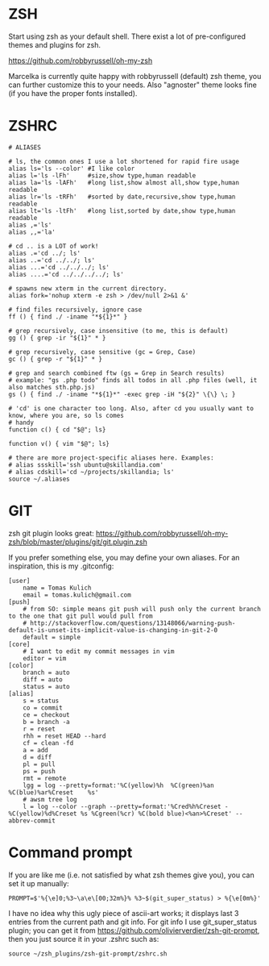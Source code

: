 # ZSH 

Start using zsh as your default shell. There exist a lot of pre-configured themes and plugins for zsh.

https://github.com/robbyrussell/oh-my-zsh

Marcelka is currently quite happy with robbyrussell (default) zsh theme, you can further customize this to your needs. Also "agnoster" theme looks fine (if you have the proper fonts installed).

# ZSHRC

    # ALIASES
    
    # ls, the common ones I use a lot shortened for rapid fire usage
    alias ls='ls --color' #I like color
    alias l='ls -lFh'     #size,show type,human readable
    alias la='ls -lAFh'   #long list,show almost all,show type,human readable
    alias lr='ls -tRFh'   #sorted by date,recursive,show type,human readable
    alias lt='ls -ltFh'   #long list,sorted by date,show type,human readable
    alias ,='ls'
    alias ,,='la'
    
    # cd .. is a LOT of work!
    alias .='cd ../; ls'
    alias ..='cd ../../; ls'
    alias ...='cd ../../../; ls'
    alias ....='cd ../../../../; ls'
    
    # spawns new xterm in the current directory. 
    alias fork='nohup xterm -e zsh > /dev/null 2>&1 &'
    
    # find files recursively, ignore case 
    ff () { find ./ -iname "*${1}*" }
    
    # grep recursively, case insensitive (to me, this is default)
    gg () { grep -ir "${1}" * }
    
    # grep recursively, case sensitive (gc = Grep, Case)
    gc () { grep -r "${1}" * }
    
    # grep and search combined ftw (gs = Grep in Search results)
    # example: "gs .php todo" finds all todos in all .php files (well, it also matches sth.php.js)
    gs () { find ./ -iname "*${1}*" -exec grep -iH "${2}" \{\} \; }
    
    # 'cd' is one character too long. Also, after cd you usually want to know, where you are, so ls comes
    # handy
    function c() { cd "$@"; ls}
    
    function v() { vim "$@"; ls}
    
    # there are more project-specific aliases here. Examples:
    # alias ssskill='ssh ubuntu@skillandia.com'
    # alias cdskill='cd ~/projects/skillandia; ls'
    source ~/.aliases

# GIT 
zsh git plugin looks great:
https://github.com/robbyrussell/oh-my-zsh/blob/master/plugins/git/git.plugin.zsh

If you prefer something else, you may define your own aliases. For an inspiration, this is my .gitconfig:

    [user]
    	name = Tomas Kulich
    	email = tomas.kulich@gmail.com
    [push]
        # from SO: simple means git push will push only the current branch to the one that git pull would pull from
        # http://stackoverflow.com/questions/13148066/warning-push-default-is-unset-its-implicit-value-is-changing-in-git-2-0
    	default = simple
    [core]
        # I want to edit my commit messages in vim
        editor = vim
    [color]
        branch = auto
        diff = auto
        status = auto
    [alias]
        s = status
        co = commit
        ce = checkout
        b = branch -a
        r = reset
        rhh = reset HEAD --hard
        cf = clean -fd
        a = add
        d = diff
        pl = pull
        ps = push
        rmt = remote
        lgg = log --pretty=format:'%C(yellow)%h  %C(green)%an  %C(blue)%ar%Creset    %s'
        # awsm tree log 
        l = log --color --graph --pretty=format:'%Cred%h%Creset -%C(yellow)%d%Creset %s %Cgreen(%cr) %C(bold blue)<%an>%Creset' --abbrev-commit


# Command prompt
If you are like me (i.e. not satisfied by what zsh themes give you), you can set it up manually:

    PROMPT=$'%{\e]0;%3~\a\e\[00;32m%}% %3~$(git_super_status) > %{\e[0m%}'

I have no idea why this ugly piece of ascii-art works; it displays last 3 entries from the current path and git info. For git info I use git_super_status plugin; you can get it from https://github.com/olivierverdier/zsh-git-prompt, then you just source it in your .zshrc such as:

    source ~/zsh_plugins/zsh-git-prompt/zshrc.sh
    
